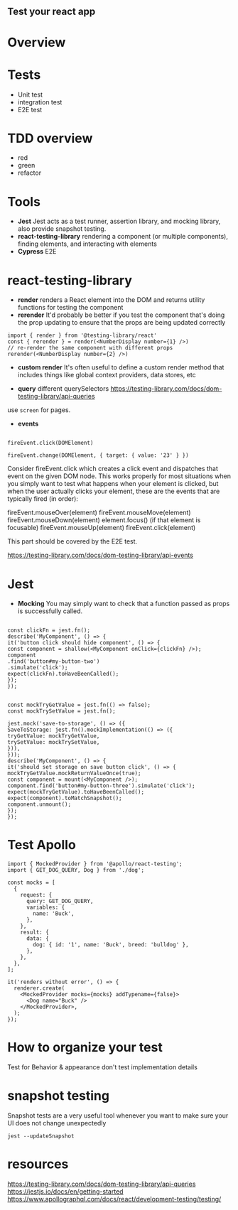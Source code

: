 ## Test your react app

# Overview

# Tests

- Unit test
- integration test
- E2E test

# TDD overview

- red
- green
- refactor

# Tools

- **Jest**
  Jest acts as a test runner, assertion library, and mocking library, also provide snapshot testing.
- **react-testing-library**
  rendering a component (or multiple components), finding elements, and interacting with elements
- **Cypress**
  E2E

# react-testing-library

- **render**
  renders a React element into the DOM and returns utility functions for testing the component
- **rerender**
  It'd probably be better if you test the component that's doing the prop updating to ensure that the props are being updated correctly

```
import { render } from '@testing-library/react'
const { rerender } = render(<NumberDisplay number={1} />)
// re-render the same component with different props
rerender(<NumberDisplay number={2} />)

```

- **custom render**
  It's often useful to define a custom render method that includes things like global context providers, data stores, etc

- **query**
  different querySelectors https://testing-library.com/docs/dom-testing-library/api-queries

use `screen` for pages.

- **events**

```

fireEvent.click(DOMElement)

fireEvent.change(DOMElement, { target: { value: '23' } })

```

Consider fireEvent.click which creates a click event and dispatches that event on the given DOM node. This works properly for most situations when you simply want to test what happens when your element is clicked, but when the user actually clicks your element, these are the events that are typically fired (in order):

fireEvent.mouseOver(element)
fireEvent.mouseMove(element)
fireEvent.mouseDown(element)
element.focus() (if that element is focusable)
fireEvent.mouseUp(element)
fireEvent.click(element)

This part should be covered by the E2E test.

https://testing-library.com/docs/dom-testing-library/api-events

# Jest

- **Mocking**
  You may simply want to check that a function passed as props is successfully called.

```

const clickFn = jest.fn();
describe('MyComponent', () => {
it('button click should hide component', () => {
const component = shallow(<MyComponent onClick={clickFn} />);
component
.find('button#my-button-two')
.simulate('click');
expect(clickFn).toHaveBeenCalled();
});
});

```

```

const mockTryGetValue = jest.fn(() => false);
const mockTrySetValue = jest.fn();

jest.mock('save-to-storage', () => ({
SaveToStorage: jest.fn().mockImplementation(() => ({
tryGetValue: mockTryGetValue,
trySetValue: mockTrySetValue,
})),
}));
describe('MyComponent', () => {
it('should set storage on save button click', () => {
mockTryGetValue.mockReturnValueOnce(true);
const component = mount(<MyComponent />);
component.find('button#my-button-three').simulate('click');
expect(mockTryGetValue).toHaveBeenCalled();
expect(component).toMatchSnapshot();
component.unmount();
});
});

```

# Test Apollo

```
import { MockedProvider } from '@apollo/react-testing';
import { GET_DOG_QUERY, Dog } from './dog';

const mocks = [
  {
    request: {
      query: GET_DOG_QUERY,
      variables: {
        name: 'Buck',
      },
    },
    result: {
      data: {
        dog: { id: '1', name: 'Buck', breed: 'bulldog' },
      },
    },
  },
];

it('renders without error', () => {
  renderer.create(
    <MockedProvider mocks={mocks} addTypename={false}>
      <Dog name="Buck" />
    </MockedProvider>,
  );
});
```

# How to organize your test

Test for Behavior & appearance
don't test implementation details

# snapshot testing

Snapshot tests are a very useful tool whenever you want to make sure your UI does not change unexpectedly

```
jest --updateSnapshot
```

# resources

https://testing-library.com/docs/dom-testing-library/api-queries
https://jestjs.io/docs/en/getting-started
https://www.apollographql.com/docs/react/development-testing/testing/
